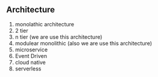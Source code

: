 ## Architecture
1. monolathic architecture
2. 2 tier
3. n tier (we are use this architecture)
4. modulear monolithic (also we are use this architecture)
5. microservice
6. Event Driven
7. cloud native
8. serverless 